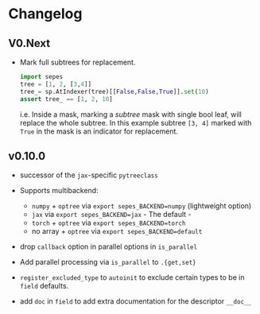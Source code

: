 # Changelog

## V0.Next

- Mark full subtrees for replacement.

  ```python
  import sepes
  tree = [1, 2, [3,4]]
  tree_= sp.AtIndexer(tree)[[False,False,True]].set(10)
  assert tree_ == [1, 2, 10]
  ```

  i.e. Inside a mask, marking a _subtree_ mask with single bool leaf, will replace the whole subtree. In this example subtree `[3, 4]` marked with `True` in the mask is an indicator for replacement.

## v0.10.0

- successor of the `jax`-specific `pytreeclass`

- Supports multibackend:

  - `numpy` + `optree` via `export sepes_BACKEND=numpy` (lightweight option)
  - `jax` via `export sepes_BACKEND=jax` - The default -
  - `torch` + `optree` via `export sepes_BACKEND=torch`
  - no array + `optree` via `export sepes_BACKEND=default`

- drop `callback` option in parallel options in `is_parallel`
- Add parallel processing via `is_parallel` to `.{get,set}`
- `register_excluded_type` to `autoinit` to exclude certain types to be in `field` defaults.
- add `doc` in `field` to add extra documentation for the descriptor `__doc__`
